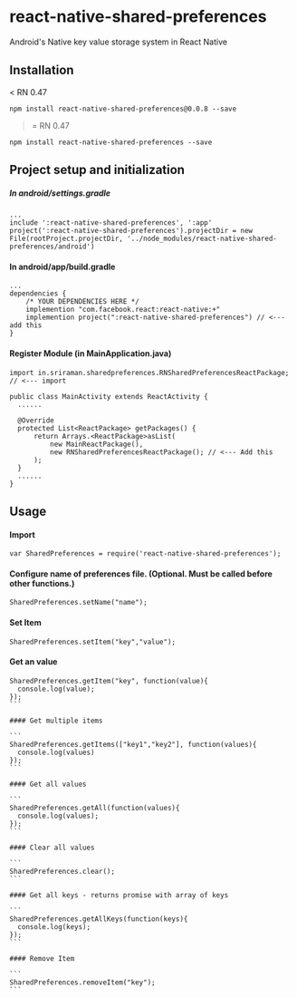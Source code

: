 # react-native-shared-preferences
Android's Native key value storage system in React Native

## Installation
< RN 0.47

```
npm install react-native-shared-preferences@0.0.8 --save
```

>= RN 0.47

```
npm install react-native-shared-preferences --save
```

## Project setup and initialization

##### In android/settings.gradle

```
...
include ':react-native-shared-preferences', ':app'
project(':react-native-shared-preferences').projectDir = new File(rootProject.projectDir, '../node_modules/react-native-shared-preferences/android')
```

#### In android/app/build.gradle

```
...
dependencies {
    /* YOUR DEPENDENCIES HERE */
    implemention "com.facebook.react:react-native:+"
    implemention project(":react-native-shared-preferences") // <--- add this
}
```

#### Register Module (in MainApplication.java)

```
import in.sriraman.sharedpreferences.RNSharedPreferencesReactPackage;  // <--- import

public class MainActivity extends ReactActivity {
  ......

  @Override
  protected List<ReactPackage> getPackages() {
      return Arrays.<ReactPackage>asList(
          new MainReactPackage(),
          new RNSharedPreferencesReactPackage(); // <--- Add this
      );
  }
  ......
}
```

## Usage

#### Import

```
var SharedPreferences = require('react-native-shared-preferences');
```

#### Configure name of preferences file. (Optional. Must be called before other functions.)

```
SharedPreferences.setName("name");
```

#### Set Item

```
SharedPreferences.setItem("key","value");
```

#### Get an value

````
SharedPreferences.getItem("key", function(value){
  console.log(value);
});
```

#### Get multiple items

```
SharedPreferences.getItems(["key1","key2"], function(values){
  console.log(values)
});
```

#### Get all values

```
SharedPreferences.getAll(function(values){
  console.log(values);
});
```

#### Clear all values

```
SharedPreferences.clear();
```

#### Get all keys - returns promise with array of keys

```
SharedPreferences.getAllKeys(function(keys){
  console.log(keys);
});
```

#### Remove Item

```
SharedPreferences.removeItem("key");
```

